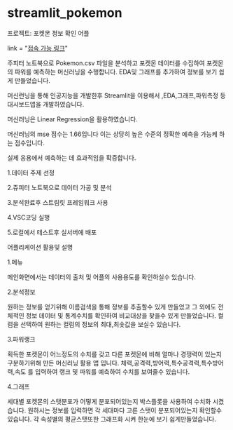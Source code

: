 # streamlit_pokemon

프로젝트: 포켓몬 정보 확인 어플

link = "[접속 가능 링크](http://ec2-13-124-35-189.ap-northeast-2.compute.amazonaws.com:8504/)"

주피터 노트북으로 Pokemon.csv 파일을 분석하고 
포켓몬 데이터를 수집하여 포켓몬의 파워를 예측하는 머신러닝을 수행합니다.
EDA및 그래프를 추가하여 정보를 보기 쉽게 만들었습니다.

머신런닝을 통해 인공지능을 개발한후 Streamlit을 이용해서 ,EDA,그래프,파워측정 등
대시보드앱을 개발하였습니다.

머신러닝은 Linear Regression을 활용하였습니다.

머신러닝의 mse 점수는 1.66입니다 이는 상당히 높은 수준의 정확한 예측을 가능케 하는 
점수입니다.

실제 응용에서 예측하는 데 효과적임을 확증합니다.




1.데이터 주제 선정

2.쥬피터 노트북으로 데이터 가공 및 분석

3.분석완료후 스트림릿 프레임워크 사용

4.VSC코딩 실행

5.로컬에서 테스트후 실서버에 배포

어플리케이션 활용및 설명 

1.메뉴 


메인화면에서는 데이터의 출처 및 어플의 사용용도를 확인하실수 있습니다.

2.분석정보


원하는 정보를 얻기위해 이름검색을 통해 정보를 추출할수 있게 만들었고
그 외에도 전체적인 정보 데이터 및 통계수치를 확인하여 비교대상을 찾을수 있게 만들었습니다.
컬럼을 선택하여 원하는 컬럼의 정보의 최대,최솟값을 보실수 있습니다.

3.파워랭크 


획득한 포켓몬이 어느정도의 수치를 갖고 다른 포켓몬에 비해 얼마나 경쟁력이 있는지
구분하기위해 만든 머신러닝 활용 앱 입니다.
체력,공격력,방어력,특수공격력,특수방어력,속도 를 입력하여 랭크 및 파워를 예측하여
수치를 보여줄수 있습니다.

4.그래프


세대별 포켓몬의 스탯분포가 어떻게 분포되어있는지 박스플롯을 사용하여 수치화 시켰습니다.
원하시는 정보를 입력하면 각 세대마다 고른 스탯이 분포되어있는지 확인할수 있습니다.
각 속성별의 평균스탯또한 그래프화 시켜 한눈에 보기 쉽게만들었습니다.








